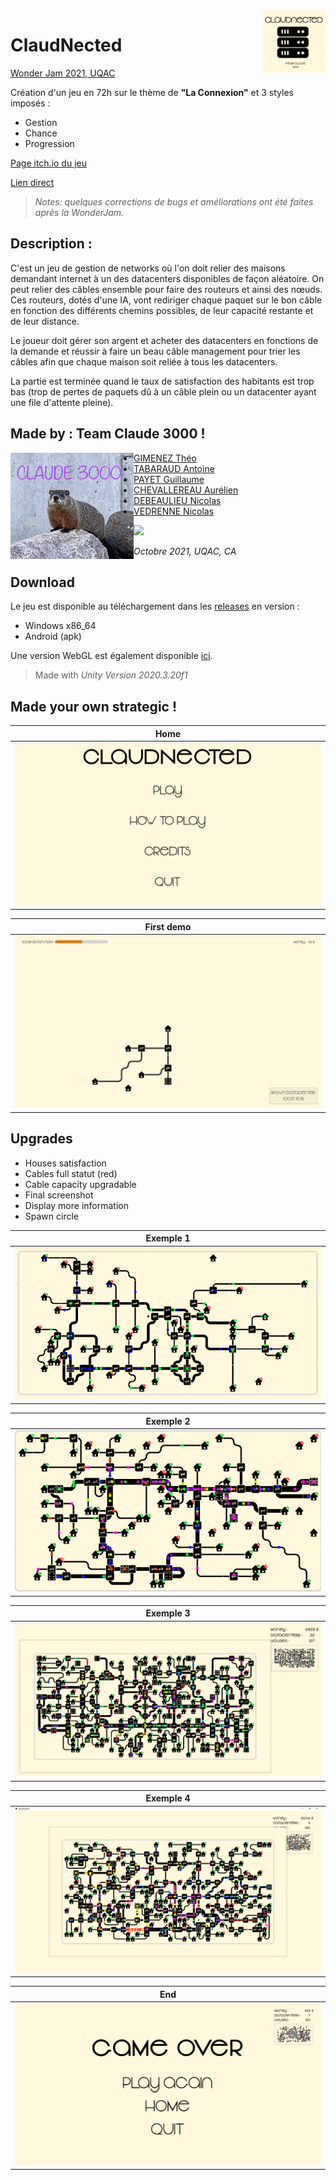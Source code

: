<img src="Img/ClaudNected%20Icon.png" height="100" align="right">

# ClaudNected

[Wonder Jam 2021, UQAC](https://itch.io/jam/-wonderjam-uqac-2021-propuls-par-ubisoft-saguenay/entries)

Création d'un jeu en 72h sur le thème de **"La Connexion"** et 3 styles imposés :
* Gestion
* Chance
* Progression

[Page itch.io du jeu](https://itch.io/jam/-wonderjam-uqac-2021-propuls-par-ubisoft-saguenay/rate/1231056)

[Lien direct](https://theogimenez.itch.io/claudnection)

> *Notes: quelques corrections de bugs et améliorations ont été faites après la WonderJam.*

## Description :

C'est un jeu de gestion de networks où l'on doit relier des maisons demandant internet à un des datacenters disponibles de façon aléatoire.
On peut relier des câbles ensemble pour faire des routeurs et ainsi des nœuds.
Ces routeurs, dotés d'une IA, vont rediriger chaque paquet sur le bon câble en fonction des différents chemins possibles, de leur capacité restante et de leur distance.

Le joueur doit gérer son argent et acheter des datacenters en fonctions de la demande et réussir à faire un beau câble management pour trier les câbles afin que chaque maison soit reliée à tous les datacenters.

La partie est terminée quand le taux de satisfaction des habitants est trop bas (trop de pertes de paquets dû à un câble plein ou un datacenter ayant une file d'attente pleine).

## Made by : Team Claude 3000 !  
<img src="Img/TeamClaud3000.png" height="170" align="left">

* [GIMENEZ Théo](https://github.com/TheoGimenez7)
* [TABARAUD Antoine](https://github.com/AntTBD)
* [PAYET Guillaume](https://github.com/Azonic-dev)
* [CHEVALLEREAU Aurélien](https://github.com/TheOrtech)
* [DEBEAULIEU Nicolas](https://github.com/NicolArrayList)
* [VEDRENNE Nicolas](https://github.com/nicolasvedrenne)


<a href = "../../graphs/contributors">
  <img src = "https://contrib.rocks/image?repo=AntTBD/ClaudNected"/>
</a>

*Octobre 2021, UQAC, CA*


## Download

Le jeu est disponible au téléchargement dans les [releases](../../releases/latest) en version :
* Windows x86_64
* Android (apk)

Une version WebGL est également disponible [ici](https://anttbd.github.io/ClaudNected/WebGL/).

> Made with *Unity Version 2020.3.20f1*

## Made your own strategic !

| Home |
| :---: |
| ![ClaudNected Home](Img/ClaudNected%20Home.png) |

| First demo |
| ---------- |
| ![WonderJam Demo](Img/ClaudNected%20InGame%200.png) |


## Upgrades
* Houses satisfaction
* Cables full statut (red)
* Cable capacity upgradable
* Final screenshot
* Display more information
* Spawn circle

| Exemple 1 |
| --------- |
| ![Exemple 1](Img/ClaudNected%20InGame%201.png) |

| Exemple 2 |
| --------- |
| ![Exemple 2](Img/ClaudNected%20InGame%204.png) |

| Exemple 3 |
| --------- |
| ![Exemple 3](Img/ClaudNected%20InGame%202.png) |

| Exemple 4 |
| --------- |
| ![Exemple 4](Img/ClaudNected%20InGame%203.png) |

| End |
| --- |
| ![ClaudNected End](Img/ClaudNected%20end.png) |
